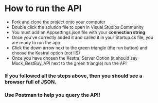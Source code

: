 # How to run the API

- Fork and clone the project onto your computer
- Double click the solution file to open in Visual Studios Community 
- You must add an Appsettings.json file with your **connection string**
- Once you've correctly added it and called it in your Startup.cs file, you are ready to run the app.
- Click the down arrow next to the green triangle (the run button) and choose the Kestral option (not IIS)
- Once you have chosen the Kestral Server Option (it should say Mock_BestBuy_API next to the green triangle) run the API

### If you followed all the steps above, then you should see a browser full of JSON. 

### **Use Postman to help you query the API!**
